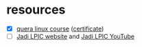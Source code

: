 # resources

- [x] [quera linux course](https://quera.org/college/landpage/8903/linux) ([certificate](https://quera.org/certificate/KOwPovt0/))
- [ ] [Jadi LPIC website](https://linux1st.com/)
  and [Jadi LPIC YouTube](https://youtube.com/playlist?list=PL-tKrPVkKKE0kM18Sg5fqaZW1V2nidAeU)
